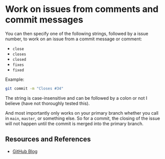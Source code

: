# Work on issues from comments and commit messages

You can then specify one of the following strings, followed by a issue number, to work on an issue from a commit message or comment:

- `close`
- `closes`
- `closed`
- `fixes`
- `fixed`

Example:

```bash
git commit -m "Closes #34"
```

The string is case-insensitive and can be followed by a colon or not I believe (have not thoroughly tested this).

And most importantly only works on your primary branch whether you call in `main`, `master`, or something else. So for a commit, the closing of the issue will not happen until the commit is merged into the primary branch.

## Resources and References

- [GitHub Blog](https://github.blog/2013-01-22-closing-issues-via-commit-messages/)
